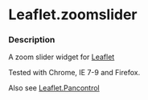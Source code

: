 Leaflet.zoomslider
==================

### Description
A zoom slider widget for [Leaflet][2]

Tested with Chrome, IE 7-9 and Firefox. 

Also see [Leaflet.Pancontrol][1]

[1]: https://github.com/kartena/Leaflet.Pancontrol
[2]: https://github.com/CloudMade/Leaflet
